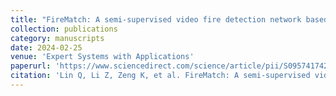 ```yaml
---
title: "FireMatch: A semi-supervised video fire detection network based on consistency and distribution alignment"
collection: publications
category: manuscripts
date: 2024-02-25
venue: 'Expert Systems with Applications'
paperurl: 'https://www.sciencedirect.com/science/article/pii/S0957417424002744'
citation: 'Lin Q, Li Z, Zeng K, et al. FireMatch: A semi-supervised video fire detection network based on consistency and distribution alignment[J]. Expert Systems with Applications, 2024, 248: 123409.'
---
```

